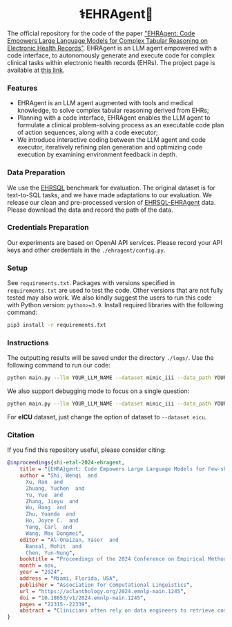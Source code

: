 <div align="center">
<h1> ⚕️EHRAgent🤖 </h1>
</div>

The official repository for the code of the paper ["EHRAgent: Code Empowers Large Language Models for Complex Tabular Reasoning on Electronic Health Records"](https://arxiv.org/abs/2401.07128). EHRAgent is an LLM agent empowered with a code interface, to autonomously generate and execute code for complex clinical tasks within electronic health records (EHRs). The project page is available at [this link](https://wshi83.github.io/EHR-Agent-page/).

### Features

- EHRAgent is an LLM agent augmented with tools and medical knowledge, to solve complex tabular reasoning derived from EHRs;
- Planning with a code interface, EHRAgent enables the LLM agent to formulate a clinical problem-solving process as an executable code plan of action sequences, along with a code executor;
- We introduce interactive coding between the LLM agent and code executor, iteratively refining plan generation and optimizing code execution by examining environment feedback in depth.

### Data Preparation

We use the [EHRSQL](https://github.com/glee4810/EHRSQL) benchmark for evaluation. The original dataset is for text-to-SQL tasks, and we have made adaptations to our evaluation. We release our clean and pre-processed version of [EHRSQL-EHRAgent](https://drive.google.com/file/d/1EE_g3kroKJW_2Op6T2PiZbDSrIQRMtps/view?usp=sharing) data. Please download the data and record the path of the data.

### Credentials Preparation
Our experiments are based on OpenAI API services. Please record your API keys and other credentials in the ``./ehragent/config.py``. 

### Setup

See ``requirements.txt``. Packages with versions specified in ``requirements.txt`` are used to test the code. Other versions that are not fully tested may also work. We also kindly suggest the users to run this code with Python version: ``python>=3.9``. Install required libraries with the following command:

```bash
pip3 install -r requirements.txt
```

### Instructions

The outputting results will be saved under the directory ``./logs/``. Use the following command to run our code:
```bash
python main.py --llm YOUR_LLM_NAME --dataset mimic_iii --data_path YOUR_DATA_PATH --logs_path YOUR_LOGS_PATH --num_questions -1 --seed 0
```

We also support debugging mode to focus on a single question:
```bash
python main.py --llm YOUR_LLM_NAME --dataset mimic_iii --data_path YOUR_DATA_PATH --logs_path YOUR_LOGS_PATH --debug --debug_id QUESTION_ID_TO_DEBUG
```

For **eICU** dataset, just change the option of dataset to ``--dataset eicu``.

### Citation
If you find this repository useful, please consider citing:
```bibtex
@inproceedings{shi-etal-2024-ehragent,
    title = "{EHRA}gent: Code Empowers Large Language Models for Few-shot Complex Tabular Reasoning on Electronic Health Records",
    author = "Shi, Wenqi  and
      Xu, Ran  and
      Zhuang, Yuchen  and
      Yu, Yue  and
      Zhang, Jieyu  and
      Wu, Hang  and
      Zhu, Yuanda  and
      Ho, Joyce C.  and
      Yang, Carl  and
      Wang, May Dongmei",
    editor = "Al-Onaizan, Yaser  and
      Bansal, Mohit  and
      Chen, Yun-Nung",
    booktitle = "Proceedings of the 2024 Conference on Empirical Methods in Natural Language Processing",
    month = nov,
    year = "2024",
    address = "Miami, Florida, USA",
    publisher = "Association for Computational Linguistics",
    url = "https://aclanthology.org/2024.emnlp-main.1245",
    doi = "10.18653/v1/2024.emnlp-main.1245",
    pages = "22315--22339",
    abstract = "Clinicians often rely on data engineers to retrieve complex patient information from electronic health record (EHR) systems, a process that is both inefficient and time-consuming. We propose EHRAgent, a large language model (LLM) agent empowered with accumulative domain knowledge and robust coding capability. EHRAgent enables autonomous code generation and execution to facilitate clinicians in directly interacting with EHRs using natural language. Specifically, we formulate a multi-tabular reasoning task based on EHRs as a tool-use planning process, efficiently decomposing a complex task into a sequence of manageable actions with external toolsets. We first inject relevant medical information to enable EHRAgent to effectively reason about the given query, identifying and extracting the required records from the appropriate tables. By integrating interactive coding and execution feedback, EHRAgent then effectively learns from error messages and iteratively improves its originally generated code. Experiments on three real-world EHR datasets show that EHRAgent outperforms the strongest baseline by up to 29.6{\%} in success rate, verifying its strong capacity to tackle complex clinical tasks with minimal demonstrations.",
}
```
